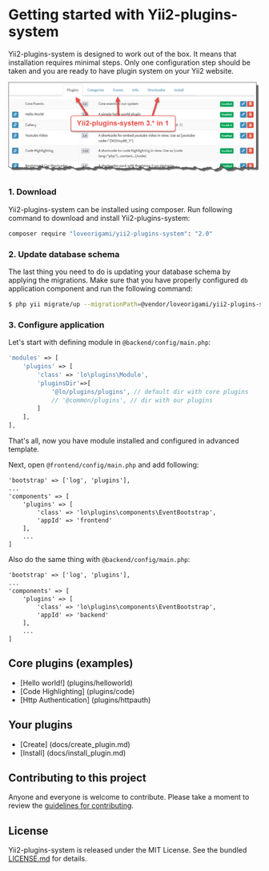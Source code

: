 # Getting started with Yii2-plugins-system

Yii2-plugins-system is designed to work out of the box. It means that installation requires
minimal steps. Only one configuration step should be taken and you are ready to
have plugin system on your Yii2 website.

!["Plugins"](docs/img/tab_plugins.jpg)

### 1. Download

Yii2-plugins-system can be installed using composer. Run following command to download and
install Yii2-plugins-system:

```bash
composer require "loveorigami/yii2-plugins-system": "2.0"
```

### 2. Update database schema

The last thing you need to do is updating your database schema by applying the
migrations. Make sure that you have properly configured `db` application component
and run the following command:

```bash
$ php yii migrate/up --migrationPath=@vendor/loveorigami/yii2-plugins-system/migrations
```

### 3. Configure application

Let's start with defining module in `@backend/config/main.php`:

```php
'modules' => [
    'plugins' => [
        'class' => 'lo\plugins\Module',
        'pluginsDir'=>[
            '@lo/plugins/plugins', // default dir with core plugins
            // '@common/plugins', // dir with our plugins
        ]
    ],
],
```
That's all, now you have module installed and configured in advanced template.

Next, open `@frontend/config/main.php` and add following:

```
'bootstrap' => ['log', 'plugins'],
...
'components' => [
    'plugins' => [
        'class' => 'lo\plugins\components\EventBootstrap',
        'appId' => 'frontend'
    ],
    ...
]
```

Also do the same thing with `@backend/config/main.php`:

```
'bootstrap' => ['log', 'plugins'],
...
'components' => [
    'plugins' => [
        'class' => 'lo\plugins\components\EventBootstrap',
        'appId' => 'backend'
    ],
    ...
]
```

## Core plugins (examples)

* [Hello world!] (plugins/helloworld)
* [Code Highlighting] (plugins/code)
* [Http Authentication] (plugins/httpauth)

## Your plugins

* [Create] (docs/create_plugin.md)
* [Install] (docs/install_plugin.md)

## Contributing to this project

Anyone and everyone is welcome to contribute. Please take a moment to
review the [guidelines for contributing](CONTRIBUTING.md).

## License

Yii2-plugins-system is released under the MIT License. See the bundled [LICENSE.md](LICENSE.md)
for details.